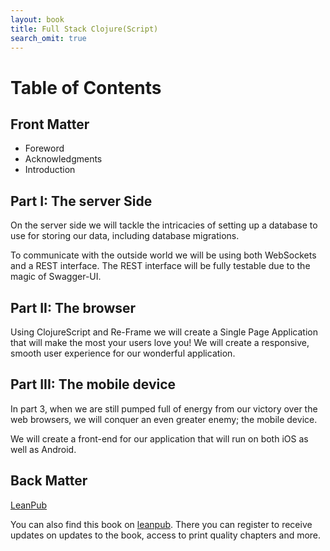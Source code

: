 ```yaml
---
layout: book
title: Full Stack Clojure(Script)
search_omit: true
---
```


# Table of Contents #

## Front Matter

- Foreword
- Acknowledgments
- Introduction

## Part I: The server Side

On the server side we will tackle the intricacies of setting up a
database to use for storing our data, including database
migrations. 

To communicate with the outside world we will be using both WebSockets and a REST interface. The REST interface will be fully testable due to the magic of Swagger-UI.

## Part II: The browser

Using ClojureScript and Re-Frame we will create a Single Page Application that will make the most your users love you! We will create a responsive, smooth user experience for our wonderful application. 

## Part III: The mobile device

In part 3, when we are still pumped full of energy from our victory over the web browsers, we will conquer an even greater enemy; the mobile device. 

We will create a front-end for our application that will run on both iOS as well as Android.

## Back Matter

<span class="fa fa-leanpub fa-2x"> [LeanPub](http://www.leanpub.com/fullstackclojure)</span>

You can also find this book on [leanpub](http://www.leanpub.com/fullstackclojure). There you can register to receive updates on updates to the book, access to print quality chapters and more.
